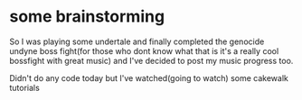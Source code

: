 # some brainstorming

So I was playing some undertale and finally completed the genocide undyne boss fight(for those who dont know what that is it's a really cool bossfight with great music) and I've decided to post my music progress too.

Didn't do any code today but I've watched(going to watch) some cakewalk tutorials
